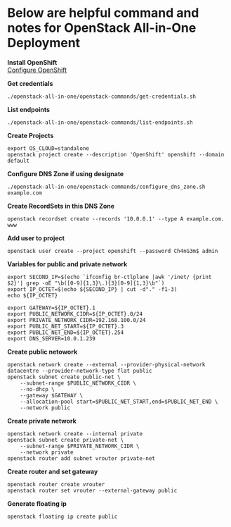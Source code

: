 # Below are helpful command and notes for OpenStack All-in-One Deployment

**Install OpenShift**  
[Configure OpenShift](configure-openshift.md)

**Get credentials**
```
./openstack-all-in-one/openstack-commands/get-credentials.sh
```

**List endpoints**
```
./openstack-all-in-one/openstack-commands/list-endpoints.sh
```

**Create Projects**
```
export OS_CLOUD=standalone
openstack project create --description 'OpenShift' openshift --domain default
```

**Configure DNS Zone if using designate**
```
./openstack-all-in-one/openstack-commands/configure_dns_zone.sh example.com
```

**Create RecordSets in this DNS Zone**
```
openstack recordset create --records '10.0.0.1' --type A example.com. www
```

**Add user to project**
```
openstack user create --project openshift --password Ch4nG3m$ admin
```


**Variables for public and private network**
```
export SECOND_IP=$(echo `ifconfig br-ctlplane |awk '/inet/ {print $2}'| grep -oE "\b([0-9]{1,3}\.){3}[0-9]{1,3}\b"`)
export IP_OCTET=$(echo ${SECOND_IP} | cut -d"." -f1-3)
echo ${IP_OCTET} 

export GATEWAY=${IP_OCTET}.1
export PUBLIC_NETWORK_CIDR=${IP_OCTET}.0/24
export PRIVATE_NETWORK_CIDR=192.168.100.0/24
export PUBLIC_NET_START=${IP_OCTET}.3
export PUBLIC_NET_END=${IP_OCTET}.254
export DNS_SERVER=10.0.1.239
```

**Create public netowork**
```
openstack network create --external --provider-physical-network datacentre --provider-network-type flat public
openstack subnet create public-net \
    --subnet-range $PUBLIC_NETWORK_CIDR \
    --no-dhcp \
    --gateway $GATEWAY \
    --allocation-pool start=$PUBLIC_NET_START,end=$PUBLIC_NET_END \
    --network public
```
**Create private network**
```
openstack network create --internal private
openstack subnet create private-net \
    --subnet-range $PRIVATE_NETWORK_CIDR \
    --network private
openstack router add subnet vrouter private-net
```

**Create router and set gateway**
```
openstack router create vrouter
openstack router set vrouter --external-gateway public
```

**Generate floating ip**
```
openstack floating ip create public
```
